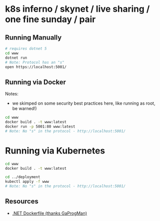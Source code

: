 # k8s inferno  / skynet / live sharing / one fine sunday / pair

## Running Manually

```bash
# requires dotnet 5
cd www
dotnet run
# Note: Protocol has an "s"
open https://localhost:5001/
```
## Running via Docker

Notes:
- we skimped on some security best practices here, like running as root, be warned!)

```bash
cd www
docker build . -t www:latest
docker run -p 5001:80 www:latest
# Note: No "s" in the protocol - http://localhost:5001/
```

# Running via Kubernetes

```bash
cd www
docker build . -t www:latest

cd ../deployment
kubectl apply -f www
# Note: No "s" in the protocol - http://localhost:5001/
```

## Resources

* [.NET Dockerfile (thanks GaProgMan)](https://github.com/GaProgMan/OnionArch/blob/master/Dockerfile)